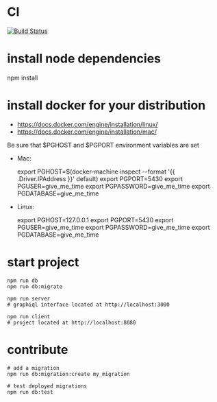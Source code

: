 # CI

[![Build Status](https://travis-ci.org/prevostc/givemetime.svg?branch=master)](https://travis-ci.org/prevostc/givemetime)

# install node dependencies

npm install

# install docker for your distribution

- https://docs.docker.com/engine/installation/linux/
- https://docs.docker.com/engine/installation/mac/

Be sure that $PGHOST and $PGPORT environment variables are set

- Mac:

    export PGHOST=$(docker-machine inspect --format '{{ .Driver.IPAddress }}' default)
    export PGPORT=5430
    export PGUSER=give_me_time
    export PGPASSWORD=give_me_time
    export PGDATABASE=give_me_time

- Linux:

    export PGHOST=127.0.0.1
    export PGPORT=5430
    export PGUSER=give_me_time
    export PGPASSWORD=give_me_time
    export PGDATABASE=give_me_time

# start project

    npm run db
    npm run db:migrate

    npm run server
    # graphiql interface located at http://localhost:3000

    npm run client
    # project located at http://localhost:8080

# contribute
    
    # add a migration
    npm run db:migration:create my_migration
    
    # test deployed migrations
    npm run db:test
 
    